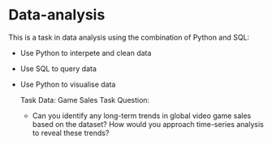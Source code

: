 # Data-analysis
This is a task in data analysis using the combination of Python and SQL:
- Use Python to interpete and clean data
- Use SQL to query data
- Use Python to visualise data

  Task Data: Game Sales
  Task Question:
  - Can you identify any long-term trends in global video game sales based on the dataset? How would you approach time-series analysis to reveal these trends?
